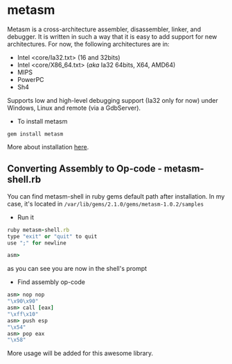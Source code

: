 # metasm
Metasm is a cross-architecture assembler, disassembler, linker, and debugger. 
It is written in such a way that it is easy to add support for new architectures.
For now, the following architectures are in:

* Intel <core/Ia32.txt> (16 and 32bits)
* Intel <core/X86_64.txt> (*aka* Ia32 64bits, X64, AMD64)
* MIPS
* PowerPC
* Sh4

Supports low and high-level debugging support (Ia32 only for now) under Windows, Linux and remote (via a GdbServer).

- To install metasm 
```
gem install metasm
```
More about installation [here](https://github.com/jjyg/metasm/blob/master/doc/install_notes.txt). 

## Converting Assembly to Op-code - metasm-shell.rb
You can find metasm-shell in ruby gems default path after installation. In my case, it's located in `/var/lib/gems/2.1.0/gems/metasm-1.0.2/samples`

- Run it

```ruby
ruby metasm-shell.rb 
type "exit" or "quit" to quit
use ";" for newline

asm>
```
as you can see you are now in the shell's prompt

- Find assembly op-code 

```ruby
asm> nop nop
"\x90\x90"
asm> call [eax]
"\xff\x10"
asm> push esp
"\x54"
asm> pop eax
"\x58"
```

More usage will be added for this awesome library.


<!---

https://github.com/jjyg/metasm/tree/master/samples

http://archive.hack.lu/2007/metasm.pdf

https://www.pentestgeek.com/2012/01/25/using-metasm-to-avoid-antivirus-detection-ghost-writing-asm/

http://blog.cobaltstrike.com/2012/11/09/using-av-safe-executables-with-cortana/

https://funoverip.net/wp-content/uploads/2012/06/AV-Sandbox-Presentation_v2.0.pdf

https://www.blackhat.com/presentations/bh-usa-09/TRACY/BHUSA09-Tracy-RubyPentesters-PAPER.pdf

-->




<br><br><br>
---
